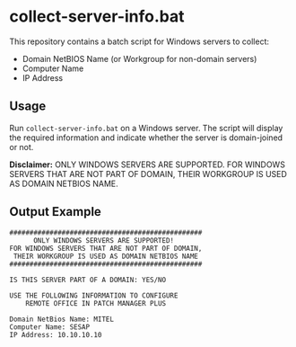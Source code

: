 # collect-server-info.bat

This repository contains a batch script for Windows servers to collect:
- Domain NetBIOS Name (or Workgroup for non-domain servers)
- Computer Name
- IP Address

## Usage
Run `collect-server-info.bat` on a Windows server. The script will display the required information and indicate whether the server is domain-joined or not.

**Disclaimer:**
ONLY WINDOWS SERVERS ARE SUPPORTED. FOR WINDOWS SERVERS THAT ARE NOT PART OF DOMAIN, THEIR WORKGROUP IS USED AS DOMAIN NETBIOS NAME.

## Output Example
```
################################################
      ONLY WINDOWS SERVERS ARE SUPPORTED!
FOR WINDOWS SERVERS THAT ARE NOT PART OF DOMAIN,
 THEIR WORKGROUP IS USED AS DOMAIN NETBIOS NAME
################################################

IS THIS SERVER PART OF A DOMAIN: YES/NO

USE THE FOLLOWING INFORMATION TO CONFIGURE
    REMOTE OFFICE IN PATCH MANAGER PLUS

Domain NetBios Name: MITEL
Computer Name: SESAP
IP Address: 10.10.10.10
```
